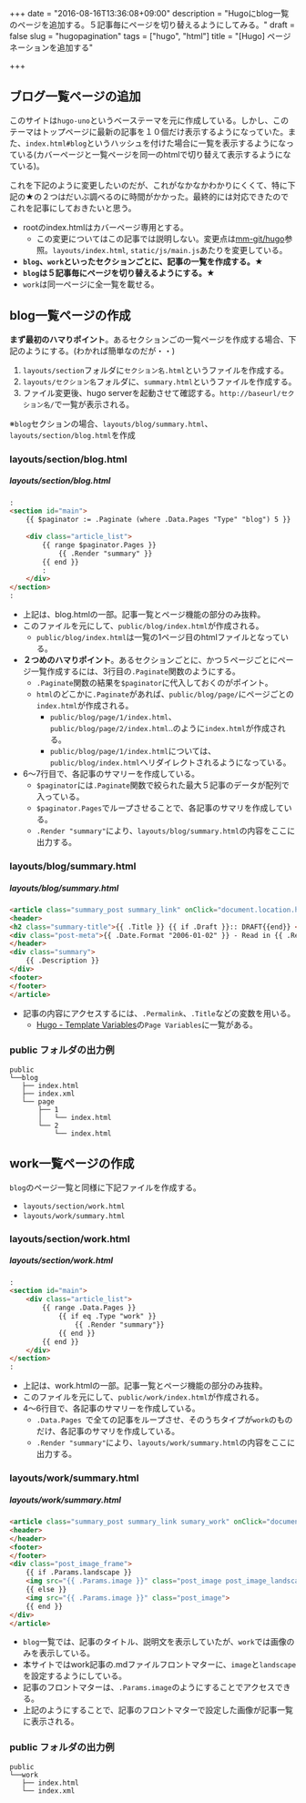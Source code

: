 +++
date = "2016-08-16T13:36:08+09:00"
description = "Hugoにblog一覧のページを追加する。５記事毎にページを切り替えるようにしてみる。"
draft = false
slug = "hugopagination"
tags = ["hugo", "html"]
title = "[Hugo] ページネーションを追加する"

+++

## ブログ一覧ページの追加

このサイトは`hugo-uno`というベーステーマを元に作成している。しかし、このテーマはトップページに最新の記事を１０個だけ表示するようになっていた。また、`index.html#blog`というハッシュを付けた場合に一覧を表示するようになっている(カバーページと一覧ページを同一のhtmlで切り替えて表示するようになている)。

これを下記のように変更したいのだが、これがなかなかわかりにくくて、特に下記の★の２つはだいぶ調べるのに時間がかかった。最終的には対応できたのでこれを記事にしておきたいと思う。

- rootのindex.htmlはカバーページ専用とする。
  - この変更についてはこの記事では説明しない。変更点は[mm-git/hugo](https://github.com/mm-git/hugo)参照。`layouts/index.html`, `static/js/main.js`あたりを変更している。
- **`blog`、`work`といったセクションごとに、記事の一覧を作成する。★**
- **`blog`は５記事毎にページを切り替えるようにする。★**
- `work`は同一ページに全一覧を載せる。

<!--more-->


## blog一覧ページの作成

**まず最初のハマりポイント**。あるセクションごの一覧ページを作成する場合、下記のようにする。(わかれば簡単なのだが・・)

1. `layouts/section`フォルダに`セクション名.html`というファイルを作成する。
2. `layouts/セクション名`フォルダに、`summary.html`というファイルを作成する。
3. ファイル変更後、hugo serverを起動させて確認する。`http://baseurl/セクション名/`で一覧が表示される。

※`blog`セクションの場合、`layouts/blog/summary.html`、`layouts/section/blog.html`を作成


### layouts/section/blog.html

##### layouts/section/blog.html
```html
:
<section id="main">
    {{ $paginator := .Paginate (where .Data.Pages "Type" "blog") 5 }}
    
    <div class="article_list">
        {{ range $paginator.Pages }}
            {{ .Render "summary" }}
        {{ end }}
        :
    </div>
</section>
:
```

- 上記は、blog.htmlの一部。記事一覧とページ機能の部分のみ抜粋。
- このファイルを元にして、`public/blog/index.html`が作成される。
  - `public/blog/index.html`は一覧の1ページ目のhtmlファイルとなっている。
- **２つめのハマりポイント**。あるセクションごとに、かつ５ページごとにページ一覧作成するには、3行目の`.Paginate`関数のようにする。
  - `.Paginate`関数の結果を`$paginator`に代入しておくのがポイント。
  - `html`のどこかに`.Paginate`があれば、`public/blog/page/`にページごとの`index.html`が作成される。
      - `public/blog/page/1/index.html`、`public/blog/page/2/index.html`..のように`index.html`が作成される。
      - `public/blog/page/1/index.html`については、`public/blog/index.html`へリダイレクトされるようになっている。
- 6〜7行目で、各記事のサマリーを作成している。
  - `$paginator`には`.Paginate`関数で絞られた最大５記事のデータが配列で入っている。
  - `$paginator.Pages`でループさせることで、各記事のサマリを作成している。
  - `.Render "summary"`により、`layouts/blog/summary.html`の内容をここに出力する。


### layouts/blog/summary.html

##### layouts/blog/summary.html
```html
<article class="summary_post summary_link" onClick="document.location.href = '{{ .Permalink }}'">
<header>
<h2 class="summary-title">{{ .Title }} {{ if .Draft }}:: DRAFT{{end}} </h2>
<div class="post-meta">{{ .Date.Format "2006-01-02" }} - Read in {{ .ReadingTime }} Min </div>
</header>
<div class="summary">
    {{ .Description }}
</div>
<footer>
</footer>
</article>
```

- 記事の内容にアクセスするには、`.Permalink`、`.Title`などの変数を用いる。
  - [Hugo - Template Variables](https://gohugo.io/templates/variables/)の`Page Variables`に一覧がある。


### public フォルダの出力例

```
public
└──blog
   ├── index.html
   ├── index.xml
   └── page
       ├── 1
       │   └── index.html
       └── 2
           └── index.html
```


## work一覧ページの作成

`blog`のページ一覧と同様に下記ファイルを作成する。

- `layouts/section/work.html`
- `layouts/work/summary.html`

### layouts/section/work.html

##### layouts/section/work.html
```html
:
<section id="main">
    <div class="article_list">
        {{ range .Data.Pages }}
            {{ if eq .Type "work" }}
                {{ .Render "summary"}}
            {{ end }}
        {{ end }}
    </div>
</section>
:
```

- 上記は、work.htmlの一部。記事一覧とページ機能の部分のみ抜粋。
- このファイルを元にして、`public/work/index.html`が作成される。
- 4〜6行目で、各記事のサマリーを作成している。
  - `.Data.Pages `で全ての記事をループさせ、そのうちタイプが`work`のものだけ、各記事のサマリを作成している。
  - `.Render "summary"`により、`layouts/work/summary.html`の内容をここに出力する。


### layouts/work/summary.html

##### layouts/work/summary.html
```html
<article class="summary_post summary_link sumary_work" onClick="document.location.href = '{{ .Permalink }}'">
<header>
</header>
<footer>
</footer>
<div class="post_image_frame">
    {{ if .Params.landscape }}
    <img src="{{ .Params.image }}" class="post_image post_image_landscape">
    {{ else }}
    <img src="{{ .Params.image }}" class="post_image">
    {{ end }}
</div>
</article>
```

- `blog`一覧では、記事のタイトル、説明文を表示していたが、`work`では画像のみを表示している。
- 本サイトではwork記事の.mdファイルフロントマターに、`image`と`landscape`を設定するようにしている。
- 記事のフロントマターは、`.Params.image`のようにすることでアクセスできる。
- 上記のようにすることで、記事のフロントマターで設定した画像が記事一覧に表示される。

### public フォルダの出力例

```
public
└──work
   ├── index.html
   └── index.xml
```

